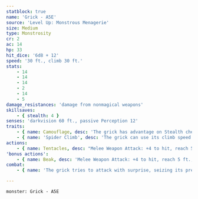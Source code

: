 ```yaml
---
statblock: true
name: 'Grick - A5E'
source: 'Level Up: Monstrous Menagerie'
size: Medium
type: Monstrosity
cr: 2
ac: 14
hp: 33
hit_dice: '6d8 + 12'
speed: '30 ft., climb 30 ft.'
stats:
    - 14
    - 14
    - 14
    - 2
    - 14
    - 5
damage_resistances: 'damage from nonmagical weapons'
skillsaves:
    - { stealth: 4 }
senses: 'darkvision 60 ft., passive Perception 12'
traits:
    - { name: Camouflage, desc: 'The grick has advantage on Stealth checks made to hide in rocky terrain.' }
    - { name: 'Spider Climb', desc: 'The grick can use its climb speed even on difficult surfaces and upside down on ceilings.' }
actions:
    - { name: Tentacles, desc: "Melee Weapon Attack: +4 to hit, reach 5 ft., one target. Hit: 9 (2d6 + 2) bludgeoning damage, and the target is grappled (escape DC 12). Until this grapple ends, the grick can't attack a different target with its tentacles." }
'bonus actions':
    - { name: Beak, desc: 'Melee Weapon Attack: +4 to hit, reach 5 ft., one creature grappled by the grick. Hit: 9 (2d6 + 2) piercing damage.' }
combat:
    - { name: 'The grick tries to attack with surprise, seizing its prey with its tentacles and attacking with its beak', desc: "It climbs to safety if it's bloodied and not grappling a creature." }

---
```

```statblock
monster: Grick - A5E
```
